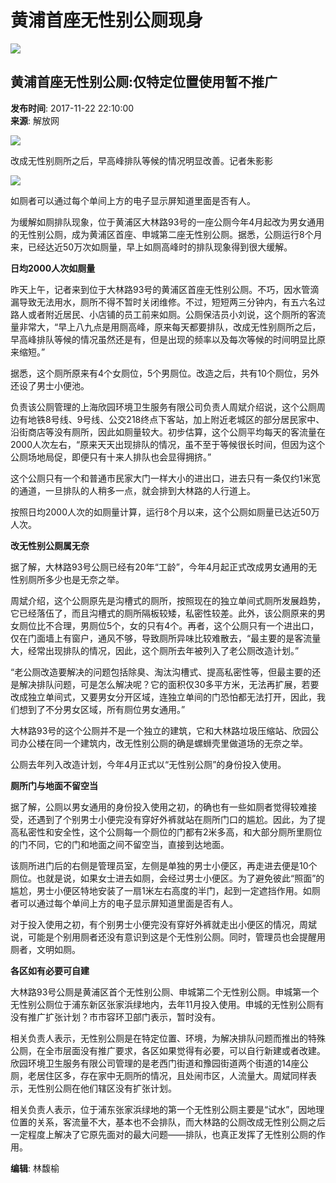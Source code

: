 # 黄浦首座无性别公厕现身

![](http://www.cnr.cn/css2017/logo3.jpg)

## 黄浦首座无性别公厕:仅特定位置使用暂不推广

**发布时间**: 2017-11-22 22:10:00  
**来源**: 解放网

![](./W020171122800059720309.jpg)

改成无性别厕所之后，早高峰排队等候的情况明显改善。记者朱影影

![](./W020171122800059754440.jpg)

如厕者可以通过每个单间上方的电子显示屏知道里面是否有人。

为缓解如厕排队现象，位于黄浦区大林路93号的一座公厕今年4月起改为男女通用的无性别公厕，成为黄浦区首座、申城第二座无性别公厕。据悉，公厕运行8个月来，已经达近50万次如厕量，早上如厕高峰时的排队现象得到很大缓解。

**日均2000人次如厕量**

昨天上午，记者来到位于大林路93号的黄浦区首座无性别公厕。不巧，因水管滴漏导致无法用水，厕所不得不暂时关闭维修。不过，短短两三分钟内，有五六名过路人或者附近居民、小店铺的员工前来如厕。公厕保洁员小刘说，这个厕所的客流量非常大，“早上八九点是用厕高峰，原来每天都要排队，改成无性别厕所之后，早高峰排队等候的情况虽然还是有，但是出现的频率以及每次等候的时间明显比原来缩短。”

据悉，这个厕所原来有4个女厕位，5个男厕位。改造之后，共有10个厕位，另外还设了男士小便池。

负责该公厕管理的上海欣园环境卫生服务有限公司负责人周斌介绍说，这个公厕周边有地铁8号线、9号线、公交218终点下客站，加上附近老城区的部分居民家中、沿街商店等没有厕所，因此如厕量较大。初步估算，这个公厕平均每天的客流量在2000人次左右，“原来天天出现排队的情况，虽不至于等候很长时间，但因为这个公厕场地局促，即便只有十来人排队也会显得拥挤。”

这个公厕只有一个和普通市民家大门一样大小的进出口，进去只有一条仅约1米宽的通道，一旦排队的人稍多一点，就会排到大林路的人行道上。

按照日均2000人次的如厕量计算，运行8个月以来，这个公厕如厕量已达近50万人次。

**改无性别公厕属无奈**

据了解，大林路93号公厕已经有20年“工龄”，今年4月起正式改成男女通用的无性别厕所多少也是无奈之举。

周斌介绍，这个公厕原先是沟槽式的厕所，按照现在的独立单间式厕所发展趋势，它已经落伍了，而且沟槽式的厕所隔板较矮，私密性较差。此外，该公厕原来的男女厕位比不合理，男厕位5个，女的只有4个。再者，这个公厕只有一个进出口，仅在门面墙上有窗户，通风不够，导致厕所异味比较难散去，“最主要的是客流量大，经常出现排队的情况，因此，这个厕所去年被列入了老公厕改造计划。”

“老公厕改造要解决的问题包括除臭、淘汰沟槽式、提高私密性等，但最主要的还是解决排队问题，可是怎么解决呢？它的面积仅30多平方米，无法再扩展，若要改成独立单间式，又要男女分开区域，连独立单间的门恐怕都无法打开，因此，我们想到了不分男女区域，所有厕位男女通用。”

大林路93号的这个公厕并不是一个独立的建筑，它和大林路垃圾压缩站、欣园公司办公楼在同一个建筑内，改无性别公厕的确是螺蛳壳里做道场的无奈之举。

公厕去年列入改造计划，今年4月正式以“无性别公厕”的身份投入使用。

**厕所门与地面不留空当**

据了解，公厕以男女通用的身份投入使用之初，的确也有一些如厕者觉得较难接受，还遇到了个别男士小便完没有穿好外裤就站在厕所门口的尴尬。因此，为了提高私密性和安全性，这个公厕每一个厕位的门都有2米多高，和大部分厕所里厕位的门不同，它的门和地面之间不留空当，直接到达地面。

该厕所进门后的右侧是管理员室，左侧是单独的男士小便区，再走进去便是10个厕位。也就是说，如果女士进去如厕，会经过男士小便区。为了避免彼此“照面”的尴尬，男士小便区特地安装了一扇1米左右高度的半门，起到一定遮挡作用。如厕者可以通过每个单间上方的电子显示屏知道里面是否有人。

对于投入使用之初，有个别男士小便完没有穿好外裤就走出小便区的情况，周斌说，可能是个别用厕者还没有意识到这是个无性别公厕。同时，管理员也会提醒用厕者，文明如厕。

**各区如有必要可自建**

大林路93号公厕是黄浦区首个无性别公厕、申城第二个无性别公厕。申城第一个无性别公厕位于浦东新区张家浜绿地内，去年11月投入使用。申城的无性别公厕有没有推广扩张计划？市市容环卫部门表示，暂时没有。

相关负责人表示，无性别公厕是在特定位置、环境，为解决排队问题而推出的特殊公厕，在全市层面没有推广要求，各区如果觉得有必要，可以自行新建或者改建。欣园环境卫生服务有限公司管理的是老西门街道和豫园街道两个街道的14座公厕，老居住区多，存在家中无厕所的情况，且处闹市区，人流量大。周斌同样表示，无性别公厕在他们辖区没有扩张计划。

相关负责人表示，位于浦东张家浜绿地的第一个无性别公厕主要是“试水”，因地理位置的关系，客流量不大，基本也不会排队，而大林路的公厕改成无性别公厕之后一定程度上解决了它原先面对的最大问题——排队，也真正发挥了无性别公厕的作用。

**编辑**: 林馥榆
<!-- tcd_original_link http://www.cnr.cn/shanghai/shzx/ms/20171122/t20171122_524036063.shtml -->
